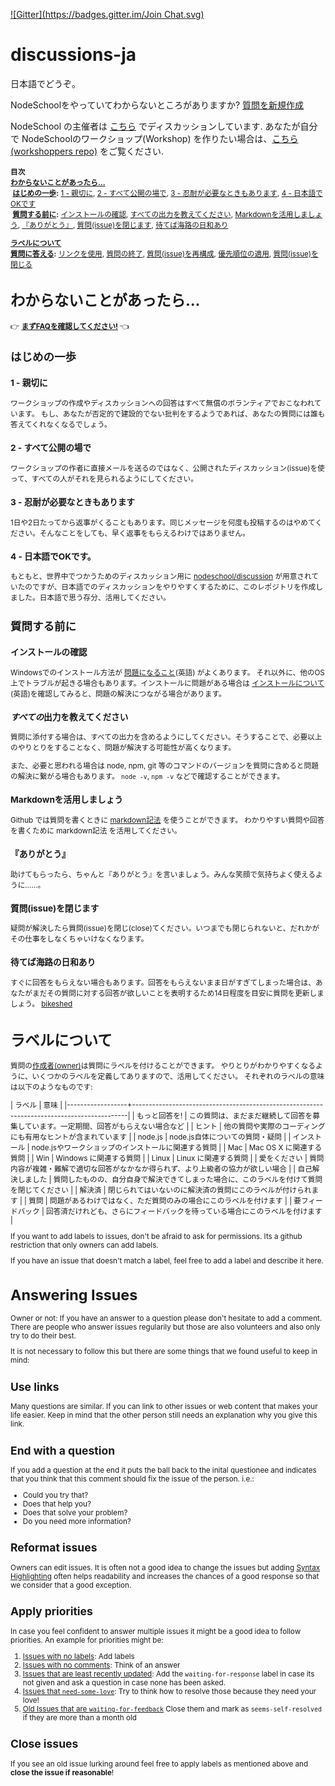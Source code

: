 [![Gitter](https://badges.gitter.im/Join Chat.svg)](https://gitter.im/nodeschool/nodeschool-japan?utm_source=badge&utm_medium=badge&utm_campaign=pr-badge&utm_content=badge)

# discussions-ja

日本語でどうぞ。

NodeSchoolをやっていてわからないところがありますか? [質問を新規作成](https://github.com/nodeschool/discussions-ja/issues) 

NodeSchool の主催者は [こちら](https://github.com/nodeschool/organizers) でディスカッションしています. あなたが自分で NodeSchoolのワークショップ(Workshop) を作りたい場合は、[こちら(workshoppers repo)](https://github.com/nodeschool/workshoppers) をご覧ください.

<sub>
<b>目次</b><br/>
<b><a href="#わからないことがあったら…">わからないことがあったら…</a></b><br/>
&nbsp;<b><a href="#はじめの一歩">はじめの一歩</a>:</b>
<a href="#1---親切に">1 - 親切に</a>,
<a href="#2---すべて公開の場で">2 - すべて公開の場で</a>,
<a href="#3---忍耐が必要なときもあります">3 - 忍耐が必要なときもあります</a>,
<a href="#4---日本語でOKです">4 - 日本語でOKです</a><br/>
&nbsp;<b><a href="#質問する前に">質問する前に</a>:</b>
<a href="#インストールの確認">インストールの確認</a>,
<a href="#すべての出力を教えてください">すべての出力を教えてください</a>,
<a href="#Markdownを活用しましょう">Markdownを活用しましょう</a>,
<a href="#『ありがとう』">『ありがとう』</a>,
<a href="#質問(issue)を閉じます">質問(issue)を閉じます</a>,
<a href="#待てば海路の日和あり">待てば海路の日和あり</a><br/>

<b><a href="#ラベルについて">ラベルについて</a><br/></b>
<b><a href="#質問に答える">質問に答える</a>:</b>
<a href="#リンクを使用">リンクを使用</a>,
<a href="#質問の終了">質問の終了</a>,
<a href="#質問(issue)を再構成">質問(issue)を再構成</a>,
<a href="#優先順位の適用">優先順位の適用</a>,
<a href="#質問(issue)を閉じる">質問(issue)を閉じる</a>
</sub>

# わからないことがあったら…

:point_right: [**まずFAQを確認してください!**](FAQ.md) :point_left:

## はじめの一歩

### 1 - 親切に

ワークショップの作成やディスカッションへの回答はすべて無償のボランティアでおこなわれています。
もし、あなたが否定的で建設的でない批判をするようであれば、あなたの質問には誰も答えてくれなくなるでしょう。

### 2 - すべて公開の場で

ワークショップの作者に直接メールを送るのではなく、公開されたディスカッション(issue)を使って、すべての人がそれを見られるようにしてください。

### 3 - 忍耐が必要なときもあります

1日や2日たってから返事がくることもあります。同じメッセージを何度も投稿するのはやめてください。そんなことをしても、早く返事をもらえるわけではありません。

### 4 - 日本語でOKです。

もともと、世界中でつかうためのディスカッション用に [nodeschool/discussion](https://github.com/nodeschool/discussions) が用意されていたのですが、日本語でのディスカッションをやりやすくするために、このレポジトリを作成しました。日本語で思う存分、活用してください。

## 質問する前に

### インストールの確認

Windowsでのインストール方法が [問題になること](https://github.com/nodeschool/discussions/issues?q=is%3Aissue+label%3Awindows+)(英語) がよくあります。
それ以外に、他のOS上でトラブルが起きる場合もあります。インストールに問題がある場合は [インストールについて](https://github.com/nodeschool/discussions/wiki/Installation-suggestions)(英語)を確認してみると、問題の解決につながる場合があります。

### *すべての*出力を教えてください

質問に添付する場合は、すべての出力を含めるようにしてください。そうすることで、必要以上のやりとりをすることなく、問題が解決する可能性が高くなります。

また、必要と思われる場合は node, npm, git 等のコマンドのバージョンを質問に含めると問題の解決に繋がる場合もあります。 `node -v`, `npm -v` などで確認することができます。

### Markdownを活用しましょう

Github では質問を書くときに [markdown記法](https://help.github.com/articles/github-flavored-markdown/) を使うことができます。
わかりやすい質問や回答を書くために markdown記法 を活用してください。

### 『ありがとう』

助けてもらったら、ちゃんと『ありがとう』を言いましょう。みんな笑顔で気持ちよく使えるように……。

### 質問(issue)を閉じます

疑問が解決したら質問(issue)を閉じ(close)てください。いつまでも閉じられないと、だれかがその仕事をしなくちゃいけなくなります。

### 待てば海路の日和あり

すぐに回答をもらえない場合もあります。回答をもらえないまま日がすぎてしまった場合は、あなたがまだその質問に対する回答が欲しいことを表明するため14日程度を目安に質問を更新しましょう。 [bikeshed](http://en.wiktionary.org/wiki/bikeshedding)

# ラベルについて

質問の[作成者(owner)](https://github.com/orgs/nodeschool/teams/owners)は質問にラベルを付けることができます。
やりとりがわかりやすくなるように、いくつかのラベルを定義してありますので、活用してください。
それぞれのラベルの意味は以下のようなものです:

| ラベル           | 意味                                                                                       |
|------------------+--------------------------------------------------------------------------------------------|
| もっと回答を!    | この質問は、まだまだ継続して回答を募集しています。一定期間、回答がもらえない場合など       |
| ヒント           | 他の質問や実際のコーディングにも有用なヒントが含まれています                               |
| node.js          | node.js自体についての質問・疑問                                                            |
| インストール     | node.jsやワークショップのインストールに関連する質問                                        |
| Mac              | Mac OS X に関連する質問                                                                    |
| Win              | Windows に関連する質問                                                                     |
| Linux            | Linux に関連する質問                                                                       |
| 愛をください     | 質問内容が複雑・難解で適切な回答がなかなか得られず、より上級者の協力が欲しい場合           |
| 自己解決しました | 質問したものの、自分自身で解決できてしまった場合に、このラベルを付けて質問を閉じてください |
| 解決済           | 閉じられてはいないのに解決済の質問にこのラベルが付けられます                               |
| 質問             | 問題があるわけではなく、ただ質問のみの場合にこのラベルを付けます                           |
| 要フィードバック | 回答済だけれども、さらにフィードバックを待っている場合にこのラベルを付けます               |

If you want to add labels to issues, don't be afraid to ask for permissions. Its a github restriction that only owners can add labels.

If you have an issue that doesn't match a label, feel free to add a label and describe it here.

# Answering Issues

Owner or not: If you have an answer to a question please don't hesitate to add a comment. There are people who answer issues regularily but those are also volunteers and also only try to do their best.

It is not necessary to follow this but there are some things that we found useful to keep in mind:

## Use links

Many questions are similar. If you can link to other issues or web content that makes your life easier. Keep in mind that the other person still needs an explanation why you give this link.

## End with a question

If you add a question at the end it puts the ball back to the inital questionee and indicates that you think that this comment should fix the issue of the person. i.e.:

 - Could you try that?
 - Does that help you?
 - Does that solve your problem?
 - Do you need more information?

## Reformat issues

Owners can edit issues. It is often not a good idea to change the issues but adding [Syntax Highlighting](https://help.github.com/articles/github-flavored-markdown/#syntax-highlighting) often helps readability and increases the chances of a good response so that we consider that a good exception.

## Apply priorities

In case you feel confident to answer multiple issues it might be a good idea to follow priorities. An example for priorities might be:

1. [Issues with no labels](https://github.com/nodeschool/discussions/issues?q=is%3Aopen+is%3Aissue+no%3Alabel): Add labels
2. [Issues with no comments](https://github.com/nodeschool/discussions/issues?q=is%3Aopen+is%3Aissue+comments%3A0+): Think of an answer
3. [Issues that are least recently updated](https://github.com/nodeschool/discussions/issues?q=is%3Aissue+is%3Aopen+no%3Alabels): Add the `waiting-for-response` label in case its not given and ask a question in case none has been asked.
4. [Issues that `need-some-love`](https://github.com/nodeschool/discussions/issues?q=is%3Aopen+is%3Aissue+label%3Aneeds-some-love): Try to think how to resolve those because they need your love!
5. [Old Issues that are `waiting-for-feedback`](https://github.com/nodeschool/discussions/issues?q=is%3Aopen+is%3Aissue+label%3Awaiting-for-feedback+sort%3Acreated-asc) Close them and mark as `seems-self-resolved` if they are more than a month old

## Close issues

If you see an old issue lurking around feel free to apply labels as mentioned above and **close the issue if reasonable**!


